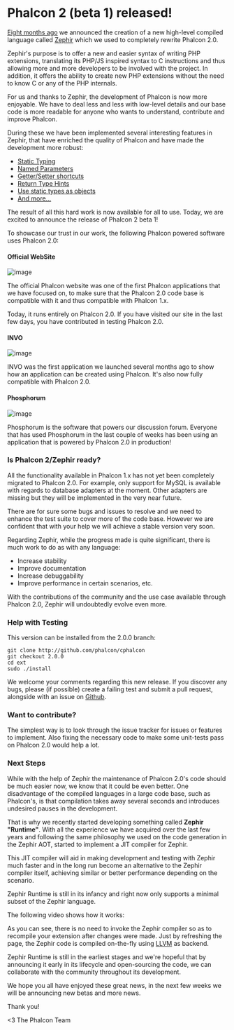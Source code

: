 <!--
slug: phalcon-2-beta-1-released
date: Mon Apr 14 2014 09:07:00 GMT-0400 (EDT)
tags: phalcon, php, zephir
title: Phalcon 2 (beta 1) released!
id: 82684625141
link: http://blog.phalconphp.com/post/82684625141/phalcon-2-beta-1-released
raw: {"blog_name":"phalconphp","id":82684625141,"post_url":"http://blog.phalconphp.com/post/82684625141/phalcon-2-beta-1-released","slug":"phalcon-2-beta-1-released","type":"text","date":"2014-04-14 13:07:00 GMT","timestamp":1397480820,"state":"published","format":"html","reblog_key":"HWyEj1Ev","tags":["phalcon","php","zephir"],"short_url":"http://tmblr.co/Z6Pumv1D0Oq3r","highlighted":[],"note_count":7,"title":"Phalcon 2 (beta 1) released!","body":"<p><a href=\"http://blog.phalconphp.com/post/57161129440/phalcon-2-0-the-future\">Eight months ago</a> we announced the creation of a new high-level compiled language called <a href=\"http://www.zephir-lang.com\">Zephir</a> which we used to completely rewrite Phalcon 2.0.</p>\n<p>Zephir&rsquo;s purpose is to offer a new and easier syntax of writing PHP extensions, translating its PHP/JS inspired syntax to C instructions and thus allowing more and more developers to be involved with the project. In addition, it offers the ability to create new PHP extensions without the need to know C or any of the PHP internals.</p>\n<p>For us and thanks to Zephir, the development of Phalcon is now more enjoyable. We have to deal less and less with low-level details and our base code is more readable for anyone who wants to understand, contribute and improve Phalcon.</p>\n<p>During these we have been implemented several interesting features in Zephir, that have enriched the quality of Phalcon and have made the development more robust:</p>\n<ul><li><a href=\"http://zephir-lang.com/types.html#static-types\" target=\"_blank\">Static Typing</a></li>\n<li><a href=\"http://blog.zephir-lang.com/post/76596064349/whats-new-in-zephir-v\" target=\"_blank\">Named Parameters</a></li>\n<li><a href=\"http://zephir-lang.com/oop.html#getter-setter-shortcuts\" target=\"_blank\">Getter/Setter shortcuts</a></li>\n<li><a href=\"http://zephir-lang.com/oop.html#return-type-hints\" target=\"_blank\">Return Type Hints</a></li>\n<li><a href=\"http://zephir-lang.com/builtin-methods.html\" target=\"_blank\">Use static types as objects</a></li>\n<li><a href=\"http://zephir-lang.com/index.html\" target=\"_blank\">And more&hellip;</a></li>\n</ul><p>The result of all this hard work is now available for all to use. Today, we are excited to announce the release of Phalcon 2 beta 1!</p>\n<p>To showcase our trust in our work, the following Phalcon powered software uses Phalcon 2.0:</p>\n<h4>Official WebSite</h4>\n<div align=\"center\"><img alt=\"image\" src=\"https://31.media.tumblr.com/5f3ec53b2584c1e9b0ce33ff00795c62/tumblr_inline_n40uueHj9D1qb9pu5.jpg\"/></div>\n<p>The official Phalcon website was one of the first Phalcon applications that we have focused on, to make sure that the Phalcon 2.0 code base is compatible with it and thus compatible with Phalcon 1.x.</p>\n<p>Today, it runs entirely on Phalcon 2.0. If you have visited our site in the last few days, you have contributed in testing Phalcon 2.0.</p>\n<h4>INVO</h4>\n<div align=\"center\"><img alt=\"image\" src=\"https://31.media.tumblr.com/e76b9e841858cf61a7f9625e2db71d13/tumblr_inline_n40v0gPPfl1qb9pu5.jpg\"/></div>\n<p>INVO was the first application we launched several months ago to show how an application can be created using Phalcon. It&rsquo;s also now fully compatible with Phalcon 2.0.</p>\n<h4>Phosphorum</h4>\n<div align=\"center\"><img alt=\"image\" src=\"https://31.media.tumblr.com/4d07b4fb81784124fe99c1251e848f28/tumblr_inline_n40v0wihl61qb9pu5.jpg\"/></div>\n<p>Phosphorum is the software that powers our discussion forum. Everyone that has used Phosphorum in the last couple of weeks has been using an application that is powered by Phalcon 2.0 in production!</p>\n\n<h3>Is Phalcon 2/Zephir ready?</h3>\n<p>All the functionality available in Phalcon 1.x has not yet been completely migrated to Phalcon 2.0. For example, only support for MySQL is available with regards to database adapters at the moment. Other adapters are missing but they will be implemented in the very near future.</p>\n<p>There are for sure some bugs and issues to resolve and we need to enhance the test suite to cover more of the code base. However we are confident that with your help we will achieve a stable version very soon.</p>\n<p>Regarding Zephir, while the progress made is quite significant, there is much work to do as with any language:</p>\n<ul><li>Increase stability</li>\n<li>Improve documentation</li>\n<li>Increase debuggability</li>\n<li>Improve performance in certain scenarios, etc.</li>\n</ul><p>With the contributions of the community and the use case available through Phalcon 2.0, Zephir will undoubtedly evolve even more.</p>\n<h3>Help with Testing</h3>\n<p>This version can be installed from the 2.0.0 branch:</p>\n<pre><code>\ngit clone <a href=\"http://github.com/phalcon/cphalcon\">http://github.com/phalcon/cphalcon</a>\ngit checkout 2.0.0\ncd ext\nsudo ./install\n</code></pre>\n<p>We welcome your comments regarding this new release. If you discover any bugs, please (if possible) create a failing test and submit a pull request, alongside with an issue on <a href=\"http://github.com/phalcon/cphalcon\">Github</a>.</p>\n<h3>Want to contribute?</h3>\n<p>The simplest way is to look through the issue tracker for issues or features to implement. Also fixing the necessary code to make some unit-tests pass on Phalcon 2.0 would help a lot.</p>\n<h3>Next Steps</h3>\n<p>While with the help of Zephir the maintenance of Phalcon 2.0&rsquo;s code should be much easier now, we know that it could be even better. One disadvantage of the compiled languages in a large code base, such as Phalcon&rsquo;s, is that compilation takes away several seconds and introduces undesired pauses in the development.</p>\n<p>That is why we recently started developing something called <strong>Zephir &ldquo;Runtime&rdquo;</strong>. With all the experience we have acquired over the last few years and following the same philosophy we used on the code generation in the Zephir AOT, started to implement a JIT compiler for Zephir.</p>\n<p>This JIT compiler will aid in making development and testing with Zephir much faster and in the long run become an alternative to the Zephir compiler itself, achieving similar or better performance depending on the scenario.</p>\n<p>Zephir Runtime is still in its infancy and right now only supports a minimal subset of the Zephir language.</p>\n<p>The following video shows how it works:</p>\n<p><iframe frameborder=\"0\" height=\"313\" src=\"//player.vimeo.com/video/91588214\" width=\"500\"></iframe></p>\n<p>As you can see, there is no need to invoke the Zephir compiler so as to recompile your extension after changes were made. Just by refreshing the page, the Zephir code is compiled on-the-fly using <a href=\"http://llvm.org/\">LLVM</a> as backend.</p>\n\n<p>Zephir Runtime is still in the earliest stages and we're hopeful that by announcing it early in its lifecycle and open-sourcing the code, we can collaborate with the community throughout its development.</p>\n<p>We hope you all have enjoyed these great news, in the next few weeks we will be announcing new betas and more news.</p>\n<p>Thank you!</p>\n<p>&lt;3 The Phalcon Team</p>","reblog":{"tree_html":"","comment":"<p><a href=\"http://blog.phalconphp.com/post/57161129440/phalcon-2-0-the-future\">Eight months ago</a> we announced the creation of a new high-level compiled language called <a href=\"http://www.zephir-lang.com\">Zephir</a>&nbsp;which we used to completely rewrite Phalcon 2.0.</p>\n<p>Zephir&rsquo;s purpose is to offer a new and easier syntax of writing PHP extensions, translating its PHP/JS inspired syntax to C instructions and thus allowing more and more developers to be involved with the project. In addition, it offers the ability to create new PHP extensions without the need to know C or any of the PHP internals.</p>\n<p>For us and thanks to Zephir, the development of Phalcon is now more enjoyable. We have to deal less and less with low-level details and our base code is more readable for anyone who wants to understand, contribute and improve Phalcon.</p>\n<p>During these we have been implemented several interesting features in Zephir, that have enriched the quality of Phalcon and have made the development more robust:</p>\n<ul><li><a href=\"http://zephir-lang.com/types.html#static-types\" target=\"_blank\">Static Typing</a></li>\n<li><a href=\"http://blog.zephir-lang.com/post/76596064349/whats-new-in-zephir-v\" target=\"_blank\">Named Parameters</a></li>\n<li><a href=\"http://zephir-lang.com/oop.html#getter-setter-shortcuts\" target=\"_blank\">Getter/Setter shortcuts</a></li>\n<li><a href=\"http://zephir-lang.com/oop.html#return-type-hints\" target=\"_blank\">Return Type Hints</a></li>\n<li><a href=\"http://zephir-lang.com/builtin-methods.html\" target=\"_blank\">Use static types as objects</a></li>\n<li><a href=\"http://zephir-lang.com/index.html\" target=\"_blank\">And more&hellip;</a></li>\n</ul><p>The result of all this hard work is now available for all to use. Today, we are excited to announce the release of Phalcon 2 beta 1!</p>\n<p>To showcase our trust in our work, the following Phalcon powered software uses Phalcon 2.0:</p>\n<h4>Official WebSite</h4>\n<div align=\"center\"><img alt=\"image\" src=\"https://31.media.tumblr.com/5f3ec53b2584c1e9b0ce33ff00795c62/tumblr_inline_n40uueHj9D1qb9pu5.jpg\"></div>\n<p>The official Phalcon website was one of the first Phalcon applications that we have focused on, to make sure that the Phalcon 2.0 code base is compatible with it and thus compatible with Phalcon 1.x.</p>\n<p>Today, it runs entirely on Phalcon 2.0. If you have visited our site in the last few days, you have contributed in testing Phalcon 2.0.</p>\n<h4>INVO</h4>\n<div align=\"center\"><img alt=\"image\" src=\"https://31.media.tumblr.com/e76b9e841858cf61a7f9625e2db71d13/tumblr_inline_n40v0gPPfl1qb9pu5.jpg\"></div>\n<p>INVO was the first application we launched several months ago to show how an application can be created using Phalcon. It&rsquo;s also now fully compatible with Phalcon 2.0.</p>\n<h4>Phosphorum</h4>\n<div align=\"center\"><img alt=\"image\" src=\"https://31.media.tumblr.com/4d07b4fb81784124fe99c1251e848f28/tumblr_inline_n40v0wihl61qb9pu5.jpg\"></div>\n<p>Phosphorum is the software that powers our discussion forum. Everyone that has used Phosphorum in the last couple of weeks has been using an application that is powered by Phalcon 2.0 in production!</p>\n\n<h3>Is Phalcon 2/Zephir ready?</h3>\n<p>All the functionality available in Phalcon 1.x has not yet been completely migrated to Phalcon 2.0. For example, only support for MySQL is available with regards to database adapters at the moment. Other adapters are missing but they will be implemented in the very near future.</p>\n<p>There are for sure some bugs and issues to resolve and we need to enhance the test suite to cover more of the code base. However we are confident that with your help we will achieve a stable version very soon.</p>\n<p>Regarding Zephir, while the progress made is quite significant, there is much work to do as with any language:</p>\n<ul><li>Increase stability</li>\n<li>Improve documentation</li>\n<li>Increase debuggability</li>\n<li>Improve performance in certain scenarios, etc.</li>\n</ul><p>With the contributions of the community and the use case available through Phalcon 2.0, Zephir will undoubtedly evolve even more.</p>\n<h3>Help with Testing</h3>\n<p>This version can be installed from the 2.0.0 branch:</p>\n<pre><code>\ngit clone <a href=\"http://github.com/phalcon/cphalcon\">http://github.com/phalcon/cphalcon</a>\ngit checkout 2.0.0\ncd ext\nsudo ./install\n</code></pre>\n<p>We welcome your comments regarding this new release. If you discover any bugs, please (if possible) create a failing test and submit a pull request, alongside with an issue on <a href=\"http://github.com/phalcon/cphalcon\">Github</a>.</p>\n<h3>Want to contribute?</h3>\n<p>The simplest way is to look through the issue tracker for issues or features to implement. Also fixing the necessary code to make some unit-tests pass on Phalcon 2.0 would help a lot.</p>\n<h3>Next Steps</h3>\n<p>While with the help of Zephir the maintenance of Phalcon 2.0&rsquo;s code should be much easier now, we know that it could be even better. One disadvantage of the compiled languages in a large code base, such as Phalcon&rsquo;s, is that compilation takes away several seconds and introduces undesired pauses in the development.</p>\n<p>That is why we recently started developing something called <strong>Zephir &ldquo;Runtime&rdquo;</strong>. With all the experience we have acquired over the last few years and following the same philosophy we used on the code generation in the Zephir AOT, started to implement a JIT compiler for Zephir.</p>\n<p>This JIT compiler will aid in making development and testing with Zephir much faster and in the long run become an alternative to the Zephir compiler itself, achieving similar or better performance depending on the scenario.</p>\n<p>Zephir Runtime is still in its infancy and right now only supports a minimal subset of the Zephir language.</p>\n<p>The following video shows how it works:</p>\n<p><iframe frameborder=\"0\" height=\"313\" src=\"//player.vimeo.com/video/91588214\" width=\"500\"></iframe></p>\n<p>As you can see, there is no need to invoke the Zephir compiler so as to recompile your extension after changes were made. Just by refreshing the page, the Zephir code is compiled on-the-fly using <a href=\"http://llvm.org/\">LLVM</a> as backend.</p>\n\n<p>Zephir Runtime is still in the earliest stages and we&rsquo;re hopeful that by announcing it early in its lifecycle and open-sourcing the code, we can collaborate with the community throughout its development.</p>\n<p>We hope you all have enjoyed these great news, in the next few weeks we will be announcing new betas and more news.</p>\n<p>Thank you!</p>\n<p>&lt;3 The Phalcon Team</p>"},"trail":[{"blog":{"name":"phalconphp","theme":{"header_full_width":1117,"header_full_height":426,"header_focus_width":758,"header_focus_height":426,"avatar_shape":"square","background_color":"#FAFAFA","body_font":"Helvetica Neue","header_bounds":"0,937,426,179","header_image":"http://static.tumblr.com/be2b0380984b972b47699d457f4c0ffb/ivjir8a/815nn0qo7/tumblr_static_28z87js742xwowwo0kco04ogs.jpg","header_image_focused":"http://static.tumblr.com/be2b0380984b972b47699d457f4c0ffb/ivjir8a/laHnn0qo9/tumblr_static_tumblr_static_28z87js742xwowwo0kco04ogs_focused_v3.jpg","header_image_scaled":"http://static.tumblr.com/be2b0380984b972b47699d457f4c0ffb/ivjir8a/815nn0qo7/tumblr_static_28z87js742xwowwo0kco04ogs_2048_v2.jpg","header_stretch":true,"link_color":"#529ECC","show_avatar":true,"show_description":true,"show_header_image":true,"show_title":true,"title_color":"#444444","title_font":"Gibson","title_font_weight":"bold"}},"post":{"id":"82684625141"},"content":"<p><a href=\"http://blog.phalconphp.com/post/57161129440/phalcon-2-0-the-future\">Eight months ago</a> we announced the creation of a new high-level compiled language called <a href=\"http://www.zephir-lang.com\">Zephir</a> which we used to completely rewrite Phalcon 2.0.</p>\n<p>Zephir's purpose is to offer a new and easier syntax of writing PHP extensions, translating its PHP/JS inspired syntax to C instructions and thus allowing more and more developers to be involved with the project. In addition, it offers the ability to create new PHP extensions without the need to know C or any of the PHP internals.</p>\n<p>For us and thanks to Zephir, the development of Phalcon is now more enjoyable. We have to deal less and less with low-level details and our base code is more readable for anyone who wants to understand, contribute and improve Phalcon.</p>\n<p>During these we have been implemented several interesting features in Zephir, that have enriched the quality of Phalcon and have made the development more robust:</p>\n<ul><li><a href=\"http://zephir-lang.com/types.html#static-types\" target=\"_blank\">Static Typing</a></li>\n<li><a href=\"http://blog.zephir-lang.com/post/76596064349/whats-new-in-zephir-v\" target=\"_blank\">Named Parameters</a></li>\n<li><a href=\"http://zephir-lang.com/oop.html#getter-setter-shortcuts\" target=\"_blank\">Getter/Setter shortcuts</a></li>\n<li><a href=\"http://zephir-lang.com/oop.html#return-type-hints\" target=\"_blank\">Return Type Hints</a></li>\n<li><a href=\"http://zephir-lang.com/builtin-methods.html\" target=\"_blank\">Use static types as objects</a></li>\n<li><a href=\"http://zephir-lang.com/index.html\" target=\"_blank\">And more…</a></li>\n</ul><p>The result of all this hard work is now available for all to use. Today, we are excited to announce the release of Phalcon 2 beta 1!</p>\n<p>To showcase our trust in our work, the following Phalcon powered software uses Phalcon 2.0:</p>\n<h4>Official WebSite</h4>\n<div align=\"center\"><img alt=\"image\" src=\"https://31.media.tumblr.com/5f3ec53b2584c1e9b0ce33ff00795c62/tumblr_inline_n40uueHj9D1qb9pu5.jpg\"></div>\n<p>The official Phalcon website was one of the first Phalcon applications that we have focused on, to make sure that the Phalcon 2.0 code base is compatible with it and thus compatible with Phalcon 1.x.</p>\n<p>Today, it runs entirely on Phalcon 2.0. If you have visited our site in the last few days, you have contributed in testing Phalcon 2.0.</p>\n<h4>INVO</h4>\n<div align=\"center\"><img alt=\"image\" src=\"https://31.media.tumblr.com/e76b9e841858cf61a7f9625e2db71d13/tumblr_inline_n40v0gPPfl1qb9pu5.jpg\"></div>\n<p>INVO was the first application we launched several months ago to show how an application can be created using Phalcon. It's also now fully compatible with Phalcon 2.0.</p>\n<h4>Phosphorum</h4>\n<div align=\"center\"><img alt=\"image\" src=\"https://31.media.tumblr.com/4d07b4fb81784124fe99c1251e848f28/tumblr_inline_n40v0wihl61qb9pu5.jpg\"></div>\n<p>Phosphorum is the software that powers our discussion forum. Everyone that has used Phosphorum in the last couple of weeks has been using an application that is powered by Phalcon 2.0 in production!</p>\n\n<h3>Is Phalcon 2/Zephir ready?</h3>\n<p>All the functionality available in Phalcon 1.x has not yet been completely migrated to Phalcon 2.0. For example, only support for MySQL is available with regards to database adapters at the moment. Other adapters are missing but they will be implemented in the very near future.</p>\n<p>There are for sure some bugs and issues to resolve and we need to enhance the test suite to cover more of the code base. However we are confident that with your help we will achieve a stable version very soon.</p>\n<p>Regarding Zephir, while the progress made is quite significant, there is much work to do as with any language:</p>\n<ul><li>Increase stability</li>\n<li>Improve documentation</li>\n<li>Increase debuggability</li>\n<li>Improve performance in certain scenarios, etc.</li>\n</ul><p>With the contributions of the community and the use case available through Phalcon 2.0, Zephir will undoubtedly evolve even more.</p>\n<h3>Help with Testing</h3>\n<p>This version can be installed from the 2.0.0 branch:</p>\n<pre><code>\ngit clone <a href=\"http://github.com/phalcon/cphalcon\">http://github.com/phalcon/cphalcon</a>\ngit checkout 2.0.0\ncd ext\nsudo ./install\n</code></pre>\n<p>We welcome your comments regarding this new release. If you discover any bugs, please (if possible) create a failing test and submit a pull request, alongside with an issue on <a href=\"http://github.com/phalcon/cphalcon\">Github</a>.</p>\n<h3>Want to contribute?</h3>\n<p>The simplest way is to look through the issue tracker for issues or features to implement. Also fixing the necessary code to make some unit-tests pass on Phalcon 2.0 would help a lot.</p>\n<h3>Next Steps</h3>\n<p>While with the help of Zephir the maintenance of Phalcon 2.0's code should be much easier now, we know that it could be even better. One disadvantage of the compiled languages in a large code base, such as Phalcon's, is that compilation takes away several seconds and introduces undesired pauses in the development.</p>\n<p>That is why we recently started developing something called <strong>Zephir "Runtime"</strong>. With all the experience we have acquired over the last few years and following the same philosophy we used on the code generation in the Zephir AOT, started to implement a JIT compiler for Zephir.</p>\n<p>This JIT compiler will aid in making development and testing with Zephir much faster and in the long run become an alternative to the Zephir compiler itself, achieving similar or better performance depending on the scenario.</p>\n<p>Zephir Runtime is still in its infancy and right now only supports a minimal subset of the Zephir language.</p>\n<p>The following video shows how it works:</p>\n<p><iframe frameborder=\"0\" height=\"313\" src=\"//player.vimeo.com/video/91588214\" width=\"500\"></iframe></p>\n<p>As you can see, there is no need to invoke the Zephir compiler so as to recompile your extension after changes were made. Just by refreshing the page, the Zephir code is compiled on-the-fly using <a href=\"http://llvm.org/\">LLVM</a> as backend.</p>\n\n<p>Zephir Runtime is still in the earliest stages and we're hopeful that by announcing it early in its lifecycle and open-sourcing the code, we can collaborate with the community throughout its development.</p>\n<p>We hope you all have enjoyed these great news, in the next few weeks we will be announcing new betas and more news.</p>\n<p>Thank you!</p>\n<p><3 The Phalcon Team</p>","content_raw":"<p><a href=\"http://blog.phalconphp.com/post/57161129440/phalcon-2-0-the-future\">Eight months ago</a> we announced the creation of a new high-level compiled language called <a href=\"http://www.zephir-lang.com\">Zephir</a>&nbsp;which we used to completely rewrite Phalcon 2.0.</p>\r\n<p>Zephir's purpose is to offer a new and easier syntax of writing PHP extensions, translating its PHP/JS inspired syntax to C instructions and thus allowing more and more developers to be involved with the project. In addition, it offers the ability to create new PHP extensions without the need to know C or any of the PHP internals.</p>\r\n<p>For us and thanks to Zephir, the development of Phalcon is now more enjoyable. We have to deal less and less with low-level details and our base code is more readable for anyone who wants to understand, contribute and improve Phalcon.</p>\r\n<p>During these we have been implemented several interesting features in Zephir, that have enriched the quality of Phalcon and have made the development more robust:</p>\r\n<ul><li><a href=\"http://zephir-lang.com/types.html#static-types\" target=\"_blank\">Static Typing</a></li>\r\n<li><a href=\"http://blog.zephir-lang.com/post/76596064349/whats-new-in-zephir-v\" target=\"_blank\">Named Parameters</a></li>\r\n<li><a href=\"http://zephir-lang.com/oop.html#getter-setter-shortcuts\" target=\"_blank\">Getter/Setter shortcuts</a></li>\r\n<li><a href=\"http://zephir-lang.com/oop.html#return-type-hints\" target=\"_blank\">Return Type Hints</a></li>\r\n<li><a href=\"http://zephir-lang.com/builtin-methods.html\" target=\"_blank\">Use static types as objects</a></li>\r\n<li><a href=\"http://zephir-lang.com/index.html\" target=\"_blank\">And more...</a></li>\r\n</ul><p>The result of all this hard work is now available for all to use. Today, we are excited to announce the release of Phalcon 2 beta 1!</p>\r\n<p>To showcase our trust in our work, the following Phalcon powered software uses Phalcon 2.0:</p>\r\n<h4>Official WebSite</h4>\r\n<div align=\"center\"><img alt=\"image\" src=\"https://31.media.tumblr.com/5f3ec53b2584c1e9b0ce33ff00795c62/tumblr_inline_n40uueHj9D1qb9pu5.jpg\"></div>\r\n<p>The official Phalcon website was one of the first Phalcon applications that we have focused on, to make sure that the Phalcon 2.0 code base is compatible with it and thus compatible with Phalcon 1.x.</p>\r\n<p>Today, it runs entirely on Phalcon 2.0. If you have visited our site in the last few days, you have contributed in testing Phalcon 2.0.</p>\r\n<h4>INVO</h4>\r\n<div align=\"center\"><img alt=\"image\" src=\"https://31.media.tumblr.com/e76b9e841858cf61a7f9625e2db71d13/tumblr_inline_n40v0gPPfl1qb9pu5.jpg\"></div>\r\n<p>INVO was the first application we launched several months ago to show how an application can be created using Phalcon. It's also now fully compatible with Phalcon 2.0.</p>\r\n<h4>Phosphorum</h4>\r\n<div align=\"center\"><img alt=\"image\" src=\"https://31.media.tumblr.com/4d07b4fb81784124fe99c1251e848f28/tumblr_inline_n40v0wihl61qb9pu5.jpg\"></div>\r\n<p>Phosphorum is the software that powers our discussion forum. Everyone that has used Phosphorum in the last couple of weeks has been using an application that is powered by Phalcon 2.0 in production!</p>\r\n<p></p>\r\n<h3>Is Phalcon 2/Zephir ready?</h3>\r\n<p>All the functionality available in Phalcon 1.x has not yet been completely migrated to Phalcon 2.0. For example, only support for MySQL is available with regards to database adapters at the moment. Other adapters are missing but they will be implemented in the very near future.</p>\r\n<p>There are for sure some bugs and issues to resolve and we need to enhance the test suite to cover more of the code base. However we are confident that with your help we will achieve a stable version very soon.</p>\r\n<p>Regarding Zephir, while the progress made is quite significant, there is much work to do as with any language:</p>\r\n<ul><li>Increase stability</li>\r\n<li>Improve documentation</li>\r\n<li>Increase debuggability</li>\r\n<li>Improve performance in certain scenarios, etc.</li>\r\n</ul><p>With the contributions of the community and the use case available through Phalcon 2.0, Zephir will undoubtedly evolve even more.</p>\r\n<h3>Help with Testing</h3>\r\n<p>This version can be installed from the 2.0.0 branch:</p>\r\n<pre><code>\r\ngit clone http://github.com/phalcon/cphalcon\r\ngit checkout 2.0.0\r\ncd ext\r\nsudo ./install\r\n</code></pre>\r\n<p>We welcome your comments regarding this new release. If you discover any bugs, please (if possible) create a failing test and submit a pull request, alongside with an issue on <a href=\"http://github.com/phalcon/cphalcon\">Github</a>.</p>\r\n<h3>Want to contribute?</h3>\r\n<p>The simplest way is to look through the issue tracker for issues or features to implement. Also fixing the necessary code to make some unit-tests pass on Phalcon 2.0 would help a lot.</p>\r\n<h3>Next Steps</h3>\r\n<p>While with the help of Zephir the maintenance of Phalcon 2.0's code should be much easier now, we know that it could be even better. One disadvantage of the compiled languages in a large code base, such as Phalcon's, is that compilation takes away several seconds and introduces undesired pauses in the development.</p>\r\n<p>That is why we recently started developing something called <strong>Zephir \"Runtime\"</strong>. With all the experience we have acquired over the last few years and following the same philosophy we used on the code generation in the Zephir AOT, started to implement a JIT compiler for Zephir.</p>\r\n<p>This JIT compiler will aid in making development and testing with Zephir much faster and in the long run become an alternative to the Zephir compiler itself, achieving similar or better performance depending on the scenario.</p>\r\n<p>Zephir Runtime is still in its infancy and right now only supports a minimal subset of the Zephir language.</p>\r\n<p>The following video shows how it works:</p>\r\n<p><iframe frameborder=\"0\" height=\"313\" src=\"//player.vimeo.com/video/91588214\" width=\"500\"></iframe></p>\r\n<p>As you can see, there is no need to invoke the Zephir compiler so as to recompile your extension after changes were made. Just by refreshing the page, the Zephir code is compiled on-the-fly using <a href=\"http://llvm.org/\">LLVM</a> as backend.</p>\r\n<p></p>\r\n<p>Zephir Runtime is still in the earliest stages and we&rsquo;re hopeful that by announcing it early in its lifecycle and open-sourcing the code, we can collaborate with the community throughout its development.</p>\r\n<p>We hope you all have enjoyed these great news, in the next few weeks we will be announcing new betas and more news.</p>\r\n<p>Thank you!</p>\r\n<p>&lt;3 The Phalcon Team</p>","is_current_item":true,"is_root_item":true}]}
publish: 2014-04-014
-->


Phalcon 2 (beta 1) released!
============================

[Eight months
ago](http://blog.phalconphp.com/post/57161129440/phalcon-2-0-the-future)
we announced the creation of a new high-level compiled language called
[Zephir](http://www.zephir-lang.com) which we used to completely rewrite
Phalcon 2.0.

Zephir's purpose is to offer a new and easier syntax of writing PHP
extensions, translating its PHP/JS inspired syntax to C instructions and
thus allowing more and more developers to be involved with the project.
In addition, it offers the ability to create new PHP extensions without
the need to know C or any of the PHP internals.

For us and thanks to Zephir, the development of Phalcon is now more
enjoyable. We have to deal less and less with low-level details and our
base code is more readable for anyone who wants to understand,
contribute and improve Phalcon.

During these we have been implemented several interesting features in
Zephir, that have enriched the quality of Phalcon and have made the
development more robust:

-   [Static Typing](http://zephir-lang.com/types.html#static-types)
-   [Named
    Parameters](http://blog.zephir-lang.com/post/76596064349/whats-new-in-zephir-v)
-   [Getter/Setter
    shortcuts](http://zephir-lang.com/oop.html#getter-setter-shortcuts)
-   [Return Type
    Hints](http://zephir-lang.com/oop.html#return-type-hints)
-   [Use static types as
    objects](http://zephir-lang.com/builtin-methods.html)
-   [And more…](http://zephir-lang.com/index.html)

The result of all this hard work is now available for all to use. Today,
we are excited to announce the release of Phalcon 2 beta 1!

To showcase our trust in our work, the following Phalcon powered
software uses Phalcon 2.0:

#### Official WebSite

![image](https://31.media.tumblr.com/5f3ec53b2584c1e9b0ce33ff00795c62/tumblr_inline_n40uueHj9D1qb9pu5.jpg)

The official Phalcon website was one of the first Phalcon applications
that we have focused on, to make sure that the Phalcon 2.0 code base is
compatible with it and thus compatible with Phalcon 1.x.

Today, it runs entirely on Phalcon 2.0. If you have visited our site in
the last few days, you have contributed in testing Phalcon 2.0.

#### INVO

![image](https://31.media.tumblr.com/e76b9e841858cf61a7f9625e2db71d13/tumblr_inline_n40v0gPPfl1qb9pu5.jpg)

INVO was the first application we launched several months ago to show
how an application can be created using Phalcon. It's also now fully
compatible with Phalcon 2.0.

#### Phosphorum

![image](https://31.media.tumblr.com/4d07b4fb81784124fe99c1251e848f28/tumblr_inline_n40v0wihl61qb9pu5.jpg)

Phosphorum is the software that powers our discussion forum. Everyone
that has used Phosphorum in the last couple of weeks has been using an
application that is powered by Phalcon 2.0 in production!

### Is Phalcon 2/Zephir ready?

All the functionality available in Phalcon 1.x has not yet been
completely migrated to Phalcon 2.0. For example, only support for MySQL
is available with regards to database adapters at the moment. Other
adapters are missing but they will be implemented in the very near
future.

There are for sure some bugs and issues to resolve and we need to
enhance the test suite to cover more of the code base. However we are
confident that with your help we will achieve a stable version very
soon.

Regarding Zephir, while the progress made is quite significant, there is
much work to do as with any language:

-   Increase stability
-   Improve documentation
-   Increase debuggability
-   Improve performance in certain scenarios, etc.

With the contributions of the community and the use case available
through Phalcon 2.0, Zephir will undoubtedly evolve even more.

### Help with Testing

This version can be installed from the 2.0.0 branch:

    git clone http://github.com/phalcon/cphalcon
    git checkout 2.0.0
    cd ext
    sudo ./install

We welcome your comments regarding this new release. If you discover any
bugs, please (if possible) create a failing test and submit a pull
request, alongside with an issue on
[Github](http://github.com/phalcon/cphalcon).

### Want to contribute?

The simplest way is to look through the issue tracker for issues or
features to implement. Also fixing the necessary code to make some
unit-tests pass on Phalcon 2.0 would help a lot.

### Next Steps

While with the help of Zephir the maintenance of Phalcon 2.0's code
should be much easier now, we know that it could be even better. One
disadvantage of the compiled languages in a large code base, such as
Phalcon's, is that compilation takes away several seconds and introduces
undesired pauses in the development.

That is why we recently started developing something called **Zephir
"Runtime"**. With all the experience we have acquired over the last few
years and following the same philosophy we used on the code generation
in the Zephir AOT, started to implement a JIT compiler for Zephir.

This JIT compiler will aid in making development and testing with Zephir
much faster and in the long run become an alternative to the Zephir
compiler itself, achieving similar or better performance depending on
the scenario.

Zephir Runtime is still in its infancy and right now only supports a
minimal subset of the Zephir language.

The following video shows how it works:

As you can see, there is no need to invoke the Zephir compiler so as to
recompile your extension after changes were made. Just by refreshing the
page, the Zephir code is compiled on-the-fly using
[LLVM](http://llvm.org/) as backend.

Zephir Runtime is still in the earliest stages and we're hopeful that by
announcing it early in its lifecycle and open-sourcing the code, we can
collaborate with the community throughout its development.

We hope you all have enjoyed these great news, in the next few weeks we
will be announcing new betas and more news.

Thank you!

\<3 The Phalcon Team

